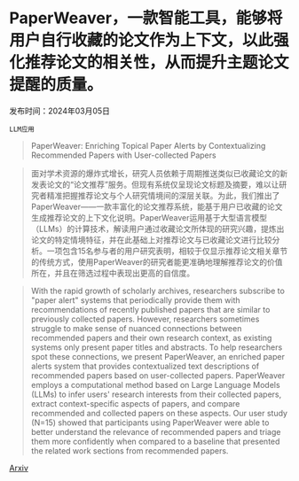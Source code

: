 # PaperWeaver，一款智能工具，能够将用户自行收藏的论文作为上下文，以此强化推荐论文的相关性，从而提升主题论文提醒的质量。

发布时间：2024年03月05日

`LLM应用`

> PaperWeaver: Enriching Topical Paper Alerts by Contextualizing Recommended Papers with User-collected Papers

> 面对学术资源的爆炸式增长，研究人员依赖于周期推送类似已收藏论文的新发表论文的“论文推荐”服务。但现有系统仅呈现论文标题及摘要，难以让研究者精准把握推荐论文与个人研究情境间的深层关联。为此，我们推出了PaperWeaver——一款丰富化的论文推荐系统，能基于用户已收藏的论文生成推荐论文的上下文化说明。PaperWeaver运用基于大型语言模型（LLMs）的计算技术，解读用户通过收藏论文所体现的研究兴趣，提炼出论文的特定情境特征，并在此基础上对推荐论文与已收藏论文进行比较分析。一项包含15名参与者的用户研究表明，相较于仅显示推荐论文相关章节的传统方式，使用PaperWeaver的研究者能更准确地理解推荐论文的价值所在，并且在筛选过程中表现出更高的自信度。

> With the rapid growth of scholarly archives, researchers subscribe to "paper alert" systems that periodically provide them with recommendations of recently published papers that are similar to previously collected papers. However, researchers sometimes struggle to make sense of nuanced connections between recommended papers and their own research context, as existing systems only present paper titles and abstracts. To help researchers spot these connections, we present PaperWeaver, an enriched paper alerts system that provides contextualized text descriptions of recommended papers based on user-collected papers. PaperWeaver employs a computational method based on Large Language Models (LLMs) to infer users' research interests from their collected papers, extract context-specific aspects of papers, and compare recommended and collected papers on these aspects. Our user study (N=15) showed that participants using PaperWeaver were able to better understand the relevance of recommended papers and triage them more confidently when compared to a baseline that presented the related work sections from recommended papers.

[Arxiv](https://arxiv.org/abs/2403.02939)